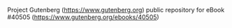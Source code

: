 Project Gutenberg (https://www.gutenberg.org) public repository for eBook #40505 (https://www.gutenberg.org/ebooks/40505)
